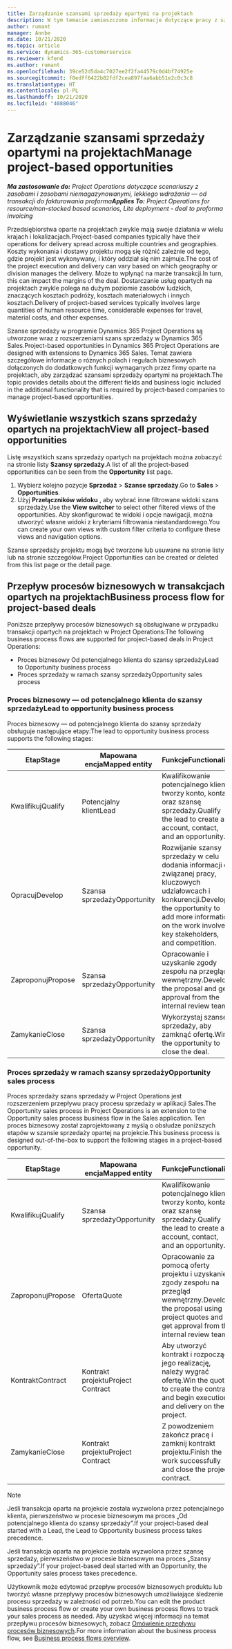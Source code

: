 ```yaml
---
title: Zarządzanie szansami sprzedaży opartymi na projektach
description: W tym temacie zamieszczono informacje dotyczące pracy z szansami sprzedaży związanymi z projektami.
author: rumant
manager: Annbe
ms.date: 10/21/2020
ms.topic: article
ms.service: dynamics-365-customerservice
ms.reviewer: kfend
ms.author: rumant
ms.openlocfilehash: 39ce52d5da4c7027ee2f2fa44579c0d4bf74925e
ms.sourcegitcommit: f8edff6422b82fdf2cea897faa6abb51e2c0c3c8
ms.translationtype: HT
ms.contentlocale: pl-PL
ms.lasthandoff: 10/21/2020
ms.locfileid: "4088046"
---
```

# <a name="manage-project-based-opportunities"></a><span data-ttu-id="ab864-103">Zarządzanie szansami sprzedaży opartymi na projektach</span><span class="sxs-lookup"><span data-stu-id="ab864-103">Manage project-based opportunities</span></span>

<span data-ttu-id="ab864-104">_**Ma zastosowanie do:** Project Operations dotyczące scenariuszy z zasobami i zasobami niemagazynowanymi, lekkiego wdrażania — od transakcji do fakturowania proforma_</span><span class="sxs-lookup"><span data-stu-id="ab864-104">_**Applies To:** Project Operations for resource/non-stocked based scenarios, Lite deployment - deal to proforma invoicing_</span></span>

<span data-ttu-id="ab864-105">Przedsiębiorstwa oparte na projektach zwykle mają swoje działania w wielu krajach i lokalizacjach.</span><span class="sxs-lookup"><span data-stu-id="ab864-105">Project-based companies typically have their operations for delivery spread across multiple countries and geographies.</span></span> <span data-ttu-id="ab864-106">Koszty wykonania i dostawy projektu mogą się różnić zależnie od tego, gdzie projekt jest wykonywany, i który oddział się nim zajmuje.</span><span class="sxs-lookup"><span data-stu-id="ab864-106">The cost of the project execution and delivery can vary  based on which geography or division manages the delivery.</span></span> <span data-ttu-id="ab864-107">Może to wpłynąć na marże transakcji.</span><span class="sxs-lookup"><span data-stu-id="ab864-107">In turn, this can impact the margins of the deal.</span></span> <span data-ttu-id="ab864-108">Dostarczanie usług opartych na projektach zwykle polega na dużym poziomie zasobów ludzkich, znaczących kosztach podróży, kosztach materiałowych i innych kosztach.</span><span class="sxs-lookup"><span data-stu-id="ab864-108">Delivery of project-based services typically involves large quantities of human resource time, considerable expenses for travel, material costs, and other expenses.</span></span>

<span data-ttu-id="ab864-109">Szanse sprzedaży w programie Dynamics 365 Project Operations są utworzone wraz z rozszerzeniami szans sprzedaży w Dynamics 365 Sales.</span><span class="sxs-lookup"><span data-stu-id="ab864-109">Project-based opportunities in Dynamics 365 Project Operations are designed with extensions to Dynamics 365 Sales.</span></span> <span data-ttu-id="ab864-110">Temat zawiera szczegółowe informacje o różnych polach i regułach biznesowych dołączonych do dodatkowych funkcji wymaganych przez firmy oparte na projektach, aby zarządzać szansami sprzedaży opartymi na projektach.</span><span class="sxs-lookup"><span data-stu-id="ab864-110">The topic provides details about the different fields and business logic included in the additional functionality that is required by project-based companies to manage project-based opportunities.</span></span>

## <a name="view-all-project-based-opportunities"></a><span data-ttu-id="ab864-111">Wyświetlanie wszystkich szans sprzedaży opartych na projektach</span><span class="sxs-lookup"><span data-stu-id="ab864-111">View all project-based opportunities</span></span>

<span data-ttu-id="ab864-112">Listę wszystkich szans sprzedaży opartych na projektach można zobaczyć na stronie listy **Szansy sprzedaży**.</span><span class="sxs-lookup"><span data-stu-id="ab864-112">A list of all the project-based opportunities can be seen from the **Opportunity** list page.</span></span> 

1. <span data-ttu-id="ab864-113">Wybierz kolejno pozycje **Sprzedaż** > **Szanse sprzedaży**.</span><span class="sxs-lookup"><span data-stu-id="ab864-113">Go to **Sales** > **Opportunities**.</span></span>
2. <span data-ttu-id="ab864-114">Użyj **Przełączników widoku** , aby wybrać inne filtrowane widoki szans sprzedaży.</span><span class="sxs-lookup"><span data-stu-id="ab864-114">Use the **View switcher** to select other filtered views of the opportunities.</span></span> <span data-ttu-id="ab864-115">Aby skonfigurować te widoki i opcje nawigacji, można utworzyć własne widoki z kryteriami filtrowania niestandardowego.</span><span class="sxs-lookup"><span data-stu-id="ab864-115">You can create your own views with custom filter criteria to configure these views and navigation options.</span></span>

<span data-ttu-id="ab864-116">Szanse sprzedaży projektu mogą być tworzone lub usuwane na stronie listy lub na stronie szczegółów.</span><span class="sxs-lookup"><span data-stu-id="ab864-116">Project Opportunities can be created or deleted from this list page or the detail page.</span></span>

## <a name="business-process-flow-for-project-based-deals"></a><span data-ttu-id="ab864-117">Przepływ procesów biznesowych w transakcjach opartych na projektach</span><span class="sxs-lookup"><span data-stu-id="ab864-117">Business process flow for project-based deals</span></span>

<span data-ttu-id="ab864-118">Poniższe przepływy procesów biznesowych są obsługiwane w przypadku transakcji opartych na projektach w Project Operations:</span><span class="sxs-lookup"><span data-stu-id="ab864-118">The following business process flows are supported for project-based deals in Project Operations:</span></span>

- <span data-ttu-id="ab864-119">Proces biznesowy Od potencjalnego klienta do szansy sprzedaży</span><span class="sxs-lookup"><span data-stu-id="ab864-119">Lead to Opportunity business process</span></span>
- <span data-ttu-id="ab864-120">Proces sprzedaży w ramach szansy sprzedaży</span><span class="sxs-lookup"><span data-stu-id="ab864-120">Opportunity sales process</span></span>

### <a name="lead-to-opportunity-business-process"></a><span data-ttu-id="ab864-121">Proces biznesowy — od potencjalnego klienta do szansy sprzedaży</span><span class="sxs-lookup"><span data-stu-id="ab864-121">Lead to opportunity business process</span></span> 
<span data-ttu-id="ab864-122">Proces biznesowy — od potencjalnego klienta do szansy sprzedaży obsługuje następujące etapy:</span><span class="sxs-lookup"><span data-stu-id="ab864-122">The lead to opportunity business process supports the following stages:</span></span>

| <span data-ttu-id="ab864-123">Etap</span><span class="sxs-lookup"><span data-stu-id="ab864-123">Stage</span></span> | <span data-ttu-id="ab864-124">Mapowana encja</span><span class="sxs-lookup"><span data-stu-id="ab864-124">Mapped entity</span></span> | <span data-ttu-id="ab864-125">Funkcje</span><span class="sxs-lookup"><span data-stu-id="ab864-125">Functionality</span></span> |
| --- | --- | --- |
| <span data-ttu-id="ab864-126">Kwalifikuj</span><span class="sxs-lookup"><span data-stu-id="ab864-126">Qualify</span></span> | <span data-ttu-id="ab864-127">Potencjalny klient</span><span class="sxs-lookup"><span data-stu-id="ab864-127">Lead</span></span> | <span data-ttu-id="ab864-128">Kwalifikowanie potencjalnego klienta tworzy konto, kontakt oraz szansę sprzedaży.</span><span class="sxs-lookup"><span data-stu-id="ab864-128">Qualify the lead to create an account, contact, and an opportunity.</span></span> |
| <span data-ttu-id="ab864-129">Opracuj</span><span class="sxs-lookup"><span data-stu-id="ab864-129">Develop</span></span> | <span data-ttu-id="ab864-130">Szansa sprzedaży</span><span class="sxs-lookup"><span data-stu-id="ab864-130">Opportunity</span></span> | <span data-ttu-id="ab864-131">Rozwijanie szansy sprzedaży w celu dodania informacji o związanej pracy, kluczowych udziałowcach i konkurencji.</span><span class="sxs-lookup"><span data-stu-id="ab864-131">Develop the opportunity to add more information on the work involved, key stakeholders, and competition.</span></span> |
| <span data-ttu-id="ab864-132">Zaproponuj</span><span class="sxs-lookup"><span data-stu-id="ab864-132">Propose</span></span> | <span data-ttu-id="ab864-133">Szansa sprzedaży</span><span class="sxs-lookup"><span data-stu-id="ab864-133">Opportunity</span></span> | <span data-ttu-id="ab864-134">Opracowanie i uzyskanie zgody zespołu na przegląd wewnętrzny.</span><span class="sxs-lookup"><span data-stu-id="ab864-134">Develop the proposal and get approval from the internal review team.</span></span> |
| <span data-ttu-id="ab864-135">Zamykanie</span><span class="sxs-lookup"><span data-stu-id="ab864-135">Close</span></span> | <span data-ttu-id="ab864-136">Szansa sprzedaży</span><span class="sxs-lookup"><span data-stu-id="ab864-136">Opportunity</span></span> | <span data-ttu-id="ab864-137">Wykorzystaj szansę sprzedaży, aby zamknąć ofertę.</span><span class="sxs-lookup"><span data-stu-id="ab864-137">Win the opportunity to close the deal.</span></span> |

### <a name="opportunity-sales-process"></a><span data-ttu-id="ab864-138">Proces sprzedaży w ramach szansy sprzedaży</span><span class="sxs-lookup"><span data-stu-id="ab864-138">Opportunity sales process</span></span>
<span data-ttu-id="ab864-139">Proces sprzedaży szans sprzedaży w Project Operations jest rozszerzeniem przepływu pracy procesu sprzedaży w aplikacji Sales.</span><span class="sxs-lookup"><span data-stu-id="ab864-139">The Opportunity sales process in Project Operations is an extension to the Opportunity sales process business flow in the Sales application.</span></span> <span data-ttu-id="ab864-140">Ten proces biznesowy został zaprojektowany z myślą o obsłudze poniższych etapów w szansie sprzedaży opartej na projekcie.</span><span class="sxs-lookup"><span data-stu-id="ab864-140">This business process is designed out-of-the-box to support the following stages in a project-based opportunity.</span></span>

| <span data-ttu-id="ab864-141">Etap</span><span class="sxs-lookup"><span data-stu-id="ab864-141">Stage</span></span> | <span data-ttu-id="ab864-142">Mapowana encja</span><span class="sxs-lookup"><span data-stu-id="ab864-142">Mapped entity</span></span> | <span data-ttu-id="ab864-143">Funkcje</span><span class="sxs-lookup"><span data-stu-id="ab864-143">Functionality</span></span> |
| --- | --- | --- |
| <span data-ttu-id="ab864-144">Kwalifikuj</span><span class="sxs-lookup"><span data-stu-id="ab864-144">Qualify</span></span> | <span data-ttu-id="ab864-145">Szansa sprzedaży</span><span class="sxs-lookup"><span data-stu-id="ab864-145">Opportunity</span></span> | <span data-ttu-id="ab864-146">Kwalifikowanie potencjalnego klienta tworzy konto, kontakt oraz szansę sprzedaży.</span><span class="sxs-lookup"><span data-stu-id="ab864-146">Qualify the lead to create an account, contact, and an opportunity.</span></span> |
| <span data-ttu-id="ab864-147">Zaproponuj</span><span class="sxs-lookup"><span data-stu-id="ab864-147">Propose</span></span> | <span data-ttu-id="ab864-148">Oferta</span><span class="sxs-lookup"><span data-stu-id="ab864-148">Quote</span></span> | <span data-ttu-id="ab864-149">Opracowanie za pomocą oferty projektu i uzyskanie zgody zespołu na przegląd wewnętrzny.</span><span class="sxs-lookup"><span data-stu-id="ab864-149">Develop the proposal using project quotes and get approval from the internal review team.</span></span> |
| <span data-ttu-id="ab864-150">Kontrakt</span><span class="sxs-lookup"><span data-stu-id="ab864-150">Contract</span></span> | <span data-ttu-id="ab864-151">Kontrakt projektu</span><span class="sxs-lookup"><span data-stu-id="ab864-151">Project Contract</span></span> | <span data-ttu-id="ab864-152">Aby utworzyć kontrakt i rozpocząć jego realizację, należy wygrać ofertę.</span><span class="sxs-lookup"><span data-stu-id="ab864-152">Win the quote to create the contract and begin execution and delivery on the project.</span></span> |
| <span data-ttu-id="ab864-153">Zamykanie</span><span class="sxs-lookup"><span data-stu-id="ab864-153">Close</span></span> | <span data-ttu-id="ab864-154">Kontrakt projektu</span><span class="sxs-lookup"><span data-stu-id="ab864-154">Project Contract</span></span> | <span data-ttu-id="ab864-155">Z powodzeniem zakończ pracę i zamknij kontrakt projektu.</span><span class="sxs-lookup"><span data-stu-id="ab864-155">Finish the work successfully and close the project contract.</span></span> |

> [!NOTE]
> <span data-ttu-id="ab864-156">Jeśli transakcja oparta na projekcie została wyzwolona przez potencjalnego klienta, pierwszeństwo w procesie biznesowym ma proces „Od potencjalnego klienta do szansy sprzedaży”.</span><span class="sxs-lookup"><span data-stu-id="ab864-156">If your project-based deal started with a Lead, the Lead to Opportunity business process takes precedence.</span></span>
>
> <span data-ttu-id="ab864-157">Jeśli transakcja oparta na projekcie została wyzwolona przez szansę sprzedaży, pierwszeństwo w procesie biznesowym ma proces „Szansy sprzedaży”.</span><span class="sxs-lookup"><span data-stu-id="ab864-157">If your project-based deal started with an Opportunity, the Opportunity sales process takes precedence.</span></span>

<span data-ttu-id="ab864-158">Użytkownik może edytować przepływ procesów biznesowych produktu lub tworzyć własne przepływy procesów biznesowych umożliwiające śledzenie procesu sprzedaży w zależności od potrzeb.</span><span class="sxs-lookup"><span data-stu-id="ab864-158">You can edit the product business process flow or create your own business process flows to track your sales process as needed.</span></span> <span data-ttu-id="ab864-159">Aby uzyskać więcej informacji na temat przepływu procesów biznesowych, zobacz [Omówienie przepływu procesów biznesowych](https://docs.microsoft.com/dynamics365/customerengagement/on-premises/customize/business-process-flows-overview).</span><span class="sxs-lookup"><span data-stu-id="ab864-159">For more information about the business process flow, see [Business process flows overview](https://docs.microsoft.com/dynamics365/customerengagement/on-premises/customize/business-process-flows-overview).</span></span>
